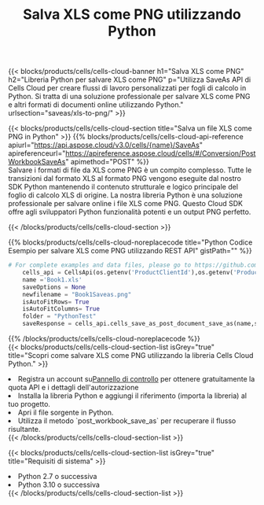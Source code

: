 ﻿---
title:  Salva XLS come PNG utilizzando Python
description:  Utilizzando Aspose.Cells Cloud SDK per Python per salvare il file in formato XLS come file in formato PNG.
kwords: Excel, Save XLS as PNG, REST, Python
howto: How to save XLS as PNG using Aspose.Cells Cloud Python library.
---
{{< blocks/products/cells/cells-cloud-banner h1="Salva XLS come PNG" h2="Libreria Python per salvare XLS come PNG" p="Utilizza SaveAs API di Cells Cloud per creare flussi di lavoro personalizzati per fogli di calcolo in Python. Si tratta di una soluzione professionale per salvare XLS come PNG e altri formati di documenti online utilizzando Python." urlsection="saveas/xls-to-png/" >}}

{{< blocks/products/cells/cells-cloud-section title="Salva un file XLS come PNG in Python" >}}
{{% blocks/products/cells/cells-cloud-api-reference apiurl="https://api.aspose.cloud/v3.0/cells/{name}/SaveAs" apireferenceurl="https://apireference.aspose.cloud/cells/#/Conversion/PostWorkbookSaveAs" apimethod="POST" %}}
<br/>
Salvare i formati di file da XLS come PNG è un compito complesso. Tutte le transizioni dal formato XLS al formato PNG vengono eseguite dal nostro SDK Python mantenendo il contenuto strutturale e logico principale del foglio di calcolo XLS di origine. La nostra libreria Python è una soluzione professionale per salvare online i file XLS come PNG. Questo Cloud SDK offre agli sviluppatori Python funzionalità potenti e un output PNG perfetto.

{{< /blocks/products/cells/cells-cloud-section >}}

{{% blocks/products/cells/cells-cloud-noreplacecode title="Python Codice Esempio per salvare XLS come PNG utilizzando REST API" gistPath="" %}}
  
```python
# For complete examples and data files, please go to https://github.com/aspose-cells-cloud/aspose-cells-cloud-python/
    cells_api = CellsApi(os.getenv('ProductClientId'),os.getenv('ProductClientSecret'))
    name ='Book1.xls'    
    saveOptions = None
    newfilename = "Book1Saveas.png"
    isAutoFitRows= True
    isAutoFitColumns= True
    folder = "PythonTest"
    saveResponse = cells_api.cells_save_as_post_document_save_as(name,save_options=saveOptions, newfilename=(folder +'/' + newfilename),folder=folder)
```
  
{{% /blocks/products/cells/cells-cloud-noreplacecode %}}
<br/>
{{< blocks/products/cells/cells-cloud-section-list isGrey="true" title="Scopri come salvare XLS come PNG utilizzando la libreria Cells Cloud Python." >}}
<li> Registra un account su<a href="https://dashboard.aspose.cloud/">Pannello di controllo</a> per ottenere gratuitamente la quota API e i dettagli dell'autorizzazione</li>
<li>Installa la libreria Python e aggiungi il riferimento (importa la libreria) al tuo progetto.</li>
<li>Apri il file sorgente in Python.</li>
<li>Utilizza il metodo `post_workbook_save_as` per recuperare il flusso risultante.</li>
{{< /blocks/products/cells/cells-cloud-section-list >}}

{{< blocks/products/cells/cells-cloud-section-list isGrey="true" title="Requisiti di sistema" >}}
<li>Python 2.7 o successiva</li>
<li>Python 3.10 o successiva</li>
{{< /blocks/products/cells/cells-cloud-section-list >}}
